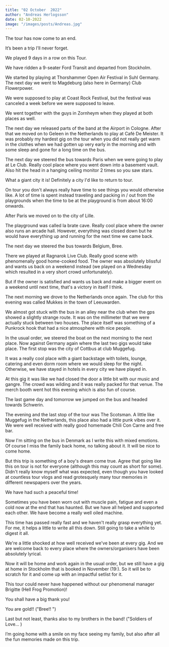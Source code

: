 ```yaml
---
title: "02 October  2022"
author: "Andreas Herlogsson"
date: 02-10-2022
image: "/images/posts/Andreas.jpg"
---
```


The tour has now come to an end.

It’s been a trip I’ll never forget.

We played 9 days in a row on this Tour.

We have ridden a 9-seater Ford Transit and departed from Stockholm.

We started by playing at Thorshammer Open Air Festival in Suhl Germany. The next day we went to Magdeburg (also here in Germany) Club Flowerpower.

We were supposed to play at Coast Rock Festival, but the festival was canceled a week before we were supposed to leave.

We went together with the guys in Zornheym when they played at both places as well.

The next day we released parts of the band at the Airport in Cologne.
After that we moved on to Geleen in the Netherlands to play at Café De Meister. It was probably my hardest gig on the tour when you did not really get warm in the clothes when we had gotten up very early in the morning and with some sleep and gone for a long time on the bus.

The next day we steered the bus towards Paris when we were going to play at Le Club. Really cool place where you went down into a basement vault. Also hit the head in a hanging ceiling monitor 2 times so you saw stars.

What a giant city it is! Definitely a city I'd like to return to tour.

On tour you don't always really have time to see things you would otherwise like. A lot of time is spent instead traveling and packing in / out from the playgrounds when the time to be at the playground is from about 16:00 onwards.

After Paris we moved on to the city of Lille.

The playground was called la brate cave. Really cool place where the owner also runs an arcade hall. However, everything was closed down but he would have everything up and running for the next time we came back.

The next day we steered the bus towards Belgium, Bree.

There we played at Ragnarok Live Club. Really good scene with phenomenally good home-cooked food. The owner was absolutely blissful and wants us back on a weekend instead (we played on a Wednesday which resulted in a very short crowd unfortunately).

But if the owner is satisfied and wants us back and make a bigger event on a weekend until next time, that's a victory in itself I think.

The next morning we drove to the Netherlands once again. The club for this evening was called Mukkes in the town of Leeuwarden.

We almost got stuck with the bus in an alley near the club when the gps showed a slightly strange route. It was on the millimeter that we were actually stuck between two houses. The place itself was something of a Punkrock hook that had a nice atmosphere with nice people.

In the usual order, we steered the boat on the next morning to the next place. Now against Germany again where the last two gigs would take place.
The first stop was the city of Cottbus at club Muggefug.

It was a really cool place with a giant backstage with toilets, lounge, catering and even dorm room where we would sleep for the night. Otherwise, we have stayed in hotels in every city we have played in.

At this gig it was like we had closed the door a little bit with our music and gangre. The crowd was wilding and it was really packed for that venue. The merch booth went hot this evening which is also fun of course.

The last game day and tomorrow we jumped on the bus and headed towards Schwerin.

The evening and the last stop of the tour was The Scotsman. A little like Muggefug in the Netherlands, this place also had a little punk vibes over it. We were well received with really good homemade Chili Con Carne and free bar.

Now I'm sitting on the bus in Denmark as I write this with mixed emotions.
Of course I miss the family back home, no talking about it. It will be nice to come home.

But this trip is something of a boy's dream come true. Agree that going like this on tour is not for everyone (although this may count as short for some). Didn't really know myself what was expected, even though you have looked at countless tour vlogs and read grotesquely many tour memories in different newspapers over the years.

We have had such a peaceful time!

Sometimes you have been worn out with muscle pain, fatigue and even a cold now at the end that has haunted. But we have all helped and supported each other. We have become a really well oiled machine.

This time has passed really fast and we haven't really grasp everything yet. For me, it helps a little to write all this down. Still going to take a while to digest it all.

We're a little shocked at how well received we've been at every gig. And we are welcome back to every place where the owners/organisers have been absolutely lyrical.

Now it will be home and work again in the usual order, but we still have a gig at home in Stockholm that is booked in November (19:). So it will be to scratch for it and come up with an impactful setlist for it.

This tour could never have happened without our phenomenal manager Brigitte (Hell Frog Promotion)!

You shall have a big thank you!

You are gold!! ("Bree!! ")

Last but not least, thanks also to my brothers in the band! ("Soldiers of Love... )

I’m going home with a smile on my face seeing my family, but also after all the fun memories made on this trip.